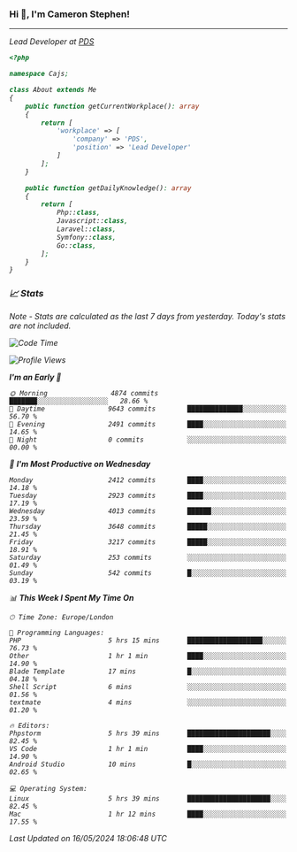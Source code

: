 ### Hi 👋, I'm Cameron Stephen!
<hr>
<p><em>Lead Developer at <a href="https://prindatasolutions.co.uk">PDS</a></p>


```php
<?php

namespace Cajs;

class About extends Me
{
    public function getCurrentWorkplace(): array
    {
        return [
            'workplace' => [
                'company' => 'PDS',
                'position' => 'Lead Developer'
            ]
        ];
    }

    public function getDailyKnowledge(): array
    {
        return [
            Php::class,
            Javascript::class,
            Laravel::class,
            Symfony::class,
            Go::class,
        ];
    }
}
```

### 📈 Stats
<p><em>Note - Stats are calculated as the last 7 days from yesterday. Today's stats are not included.</em></p>


<!--START_SECTION:waka-->
![Code Time](http://img.shields.io/badge/Code%20Time-3%2C813%20hrs%2038%20mins-blue)

![Profile Views](http://img.shields.io/badge/Profile%20Views-0-blue)

**I'm an Early 🐤** 

```text
🌞 Morning                4874 commits        ███████░░░░░░░░░░░░░░░░░░   28.66 % 
🌆 Daytime                9643 commits        ██████████████░░░░░░░░░░░   56.70 % 
🌃 Evening                2491 commits        ████░░░░░░░░░░░░░░░░░░░░░   14.65 % 
🌙 Night                  0 commits           ░░░░░░░░░░░░░░░░░░░░░░░░░   00.00 % 
```
📅 **I'm Most Productive on Wednesday** 

```text
Monday                   2412 commits        ████░░░░░░░░░░░░░░░░░░░░░   14.18 % 
Tuesday                  2923 commits        ████░░░░░░░░░░░░░░░░░░░░░   17.19 % 
Wednesday                4013 commits        ██████░░░░░░░░░░░░░░░░░░░   23.59 % 
Thursday                 3648 commits        █████░░░░░░░░░░░░░░░░░░░░   21.45 % 
Friday                   3217 commits        █████░░░░░░░░░░░░░░░░░░░░   18.91 % 
Saturday                 253 commits         ░░░░░░░░░░░░░░░░░░░░░░░░░   01.49 % 
Sunday                   542 commits         █░░░░░░░░░░░░░░░░░░░░░░░░   03.19 % 
```


📊 **This Week I Spent My Time On** 

```text
🕑︎ Time Zone: Europe/London

💬 Programming Languages: 
PHP                      5 hrs 15 mins       ███████████████████░░░░░░   76.73 % 
Other                    1 hr 1 min          ████░░░░░░░░░░░░░░░░░░░░░   14.90 % 
Blade Template           17 mins             █░░░░░░░░░░░░░░░░░░░░░░░░   04.18 % 
Shell Script             6 mins              ░░░░░░░░░░░░░░░░░░░░░░░░░   01.56 % 
textmate                 4 mins              ░░░░░░░░░░░░░░░░░░░░░░░░░   01.20 % 

🔥 Editors: 
Phpstorm                 5 hrs 39 mins       █████████████████████░░░░   82.45 % 
VS Code                  1 hr 1 min          ████░░░░░░░░░░░░░░░░░░░░░   14.90 % 
Android Studio           10 mins             █░░░░░░░░░░░░░░░░░░░░░░░░   02.65 % 

💻 Operating System: 
Linux                    5 hrs 39 mins       █████████████████████░░░░   82.45 % 
Mac                      1 hr 12 mins        ████░░░░░░░░░░░░░░░░░░░░░   17.55 % 
```


 Last Updated on 16/05/2024 18:06:48 UTC
<!--END_SECTION:waka-->
